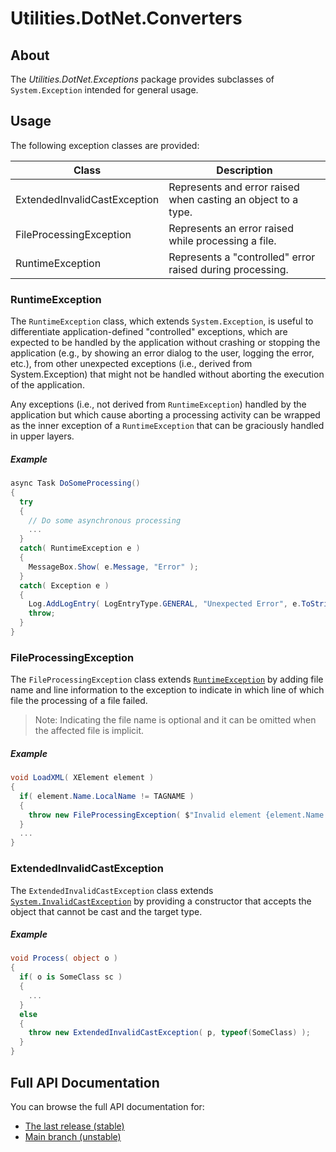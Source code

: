 # Utilities.DotNet.Converters

## About

The _Utilities.DotNet.Exceptions_ package provides subclasses of `System.Exception` intended for general usage.

## Usage

The following exception classes are provided:

| Class                        | Description                                                              |
|------------------------------|--------------------------------------------------------------------------|
| ExtendedInvalidCastException | Represents and error raised when casting an object to a type.            |
| FileProcessingException      | Represents an error raised while processing a file.                      |
| RuntimeException             | Represents a "controlled" error raised during processing.                |

### RuntimeException

The `RuntimeException` class, which extends `System.Exception`, is useful to differentiate application-defined "controlled" exceptions, which are expected to be handled by the application without crashing or stopping the application (e.g., by showing an error dialog to the user, logging the error, etc.), from other unexpected exceptions (i.e., derived from <c>System.Exception</c>) that might not be handled without aborting the execution of the application.

Any exceptions (i.e., not derived from `RuntimeException`) handled by the application but which cause aborting a processing activity can be wrapped as the inner exception of a `RuntimeException` that can be graciously handled in upper layers.

##### Example

``` CS
async Task DoSomeProcessing()
{
  try
  {
    // Do some asynchronous processing
    ...
  }
  catch( RuntimeException e )
  {
    MessageBox.Show( e.Message, "Error" );
  }
  catch( Exception e )
  {
    Log.AddLogEntry( LogEntryType.GENERAL, "Unexpected Error", e.ToString() );
    throw;
  }
}
```

### FileProcessingException

The `FileProcessingException` class extends [`RuntimeException`](#runtimeexception) by adding file name and line information to the exception to indicate in which line of which file the processing of a file failed.

> Note: Indicating the file name is optional and it can be omitted when the affected file is implicit.

##### Example

``` CS
void LoadXML( XElement element )
{
  if( element.Name.LocalName != TAGNAME )
  {
    throw new FileProcessingException( $"Invalid element {element.Name.LocalName}", filename, line );
  }
  ...
}
```

### ExtendedInvalidCastException

The `ExtendedInvalidCastException` class extends [`System.InvalidCastException`](https://learn.microsoft.com/es-es/dotnet/api/system.invalidcastexception) by providing a constructor that accepts the object that cannot be cast and the target type.

##### Example

``` CS
void Process( object o )
{
  if( o is SomeClass sc )
  {
    ...
  }
  else
  {
    throw new ExtendedInvalidCastException( p, typeof(SomeClass) );
  }
}
```

## Full API Documentation

You can browse the full API documentation for:
 - [The last release (stable)](https://safetwice.github.io/Utilities.DotNet/stable/namespace_utilities_1_1_dot_net_1_1_exceptions)
 - [Main branch (unstable)](https://safetwice.github.io/Utilities.DotNet/main/namespace_utilities_1_1_dot_net_1_1_exceptions)
